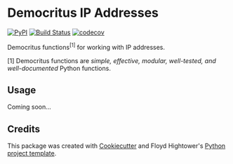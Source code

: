 # Democritus IP Addresses

[![PyPI](https://img.shields.io/pypi/v/democritus-ip-addresses.svg)](https://pypi.python.org/pypi/democritus-ip-addresses)
[![Build Status](https://travis-ci.com/democritus-project/democritus-ip-addresses.svg?branch=master)](https://travis-ci.com/democritus-project/democritus-ip-addresses)
[![codecov](https://codecov.io/gh/democritus-project/democritus-ip-addresses/branch/master/graph/badge.svg?token=V0WOIXRGMM)](https://codecov.io/gh/democritus-project/democritus-ip-addresses)

Democritus functions<sup>[1]</sup> for working with IP addresses.

[1] Democritus functions are <i>simple, effective, modular, well-tested, and well-documented</i> Python functions.

## Usage

Coming soon...

## Credits

This package was created with [Cookiecutter](https://github.com/audreyr/cookiecutter) and Floyd Hightower's [Python project template](https://github.com/fhightower-templates/python-project-template).
